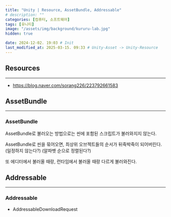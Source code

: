 ```yaml
---
title: "Unity | Resource, AssetBundle, Addressable"
# description: ""
categories: [컴퓨터, 소프트웨어]
tags: [유니티]
image: "/assets/img/background/kururu-lab.jpg"
hidden: true

date: 2024-12-02. 19:03 # Init
last_modified_at: 2025-03-15. 09:33 # Unity-Asset -> Unity-Resource
---
```


## Resources

---

- <https://blog.naver.com/sorang226/223792661583>

## AssetBundle

---

### AssetBundle

AssetBundle로 불러오는 방법으로는 씬에 포함된 스크립트가 불러와지지 않는다.  

AssetBundle로 씬을 묶어오면, 최상위 오브젝트들의 순서가 뒤죽박죽이 되어버린다. (일정하지 않는다?) (알파벳 순으로 정렬된다?)  

또 에디터에서 불러올 때랑, 런타임에서 불러올 때랑 다르게 불러와진다.  

## Addressable

---

### Addressable

- AddressableDownloadRequest
